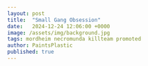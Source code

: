 ```yaml
---
layout: post
title:  "Small Gang Obsession"
date:   2024-12-24 12:06:00 +0000
image: /assets/img/background.jpg
tags: mordheim necromunda killteam promoted
author: PaintsPlastic
published: true
---
```


